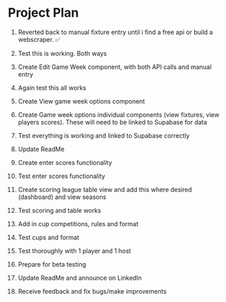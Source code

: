# Project Plan

1. Reverted back to manual fixture entry until i find a free api or build a webscraper. ✅

2. Test this is working. Both ways

3. Create Edit Game Week component, with both API calls and manual entry

4. Again test this all works

5. Create View game week options component

6. Create Game week options individual components (view fixtures, view players scores). These will need to be linked to Supabase for data

7. Test everything is working and linked to Supabase correctly

8. Update ReadMe

9. Create enter scores functionality

10. Test enter scores functionality

11. Create scoring league table view and add this where desired (dashboard) and view seasons

12. Test scoring and table works

13. Add in cup competitions, rules and format

14. Test cups and format

15. Test thoroughly with 1 player and 1 host

16. Prepare for beta testing

17. Update ReadMe and announce on LinkedIn

18. Receive feedback and fix bugs/make improvements
